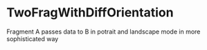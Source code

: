 # TwoFragWithDiffOrientation

Fragment A passes data to B in potrait and landscape mode in more sophisticated way
